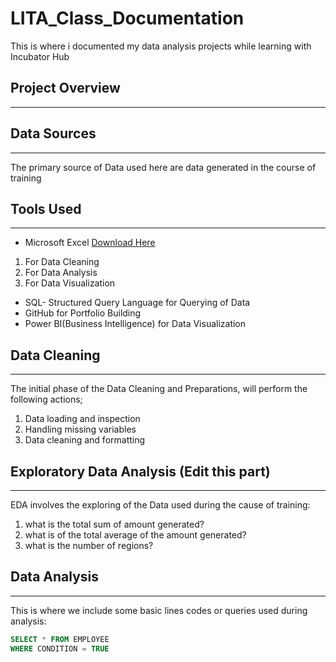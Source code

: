 # LITA_Class_Documentation
This is where i documented my data analysis projects while learning with Incubator Hub
## Project Overview
---

## Data Sources
---
The primary source of Data used here are data generated in the course of training

## Tools Used
---
- Microsoft Excel [Download Here](https://www.microsoft.com)
1. For Data Cleaning
2. For Data Analysis 
3. For Data Visualization
- SQL- Structured Query Language for Querying of Data
- GitHub for Portfolio Building
- Power BI(Business Intelligence) for Data Visualization 

## Data Cleaning
---
The initial phase of the Data Cleaning and Preparations, will perform the following actions;
1. Data loading and inspection
2. Handling missing variables
3. Data cleaning and formatting

## Exploratory Data Analysis (Edit this part)
---
EDA involves the exploring of the Data used during the cause of training:
1. what is the total sum of amount generated?
2. what is of the total average of the amount generated?
3. what is the number of regions?

## Data Analysis
---
This is where we include some basic lines codes or queries used during analysis:

```SQL
SELECT * FROM EMPLOYEE
WHERE CONDITION = TRUE
```
